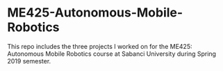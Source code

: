 # ME425-Autonomous-Mobile-Robotics

This repo includes the three projects I worked on for the ME425: Autonomous Mobile Robotics course at Sabanci University during Spring 2019 semester.
